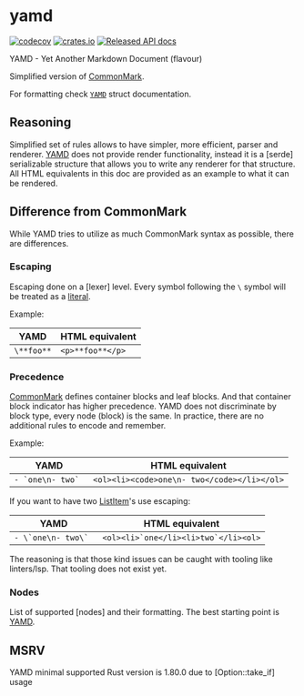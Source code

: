 # yamd

[![codecov](https://codecov.io/gh/Lurk/yamd/branch/main/graph/badge.svg?token=F8KRUYI1AA)](https://codecov.io/gh/Lurk/yamd)
[![crates.io](https://img.shields.io/crates/v/yamd.svg)](https://crates.io/crates/yamd)
[![Released API docs](https://docs.rs/yamd/badge.svg)](https://docs.rs/yamd)

<!-- cargo-rdme start -->

YAMD - Yet Another Markdown Document (flavour)

Simplified version of [CommonMark](https://spec.commonmark.org/).

For formatting check [`YAMD`](nodes::Yamd) struct documentation.

## Reasoning

Simplified set of rules allows to have simpler, more efficient, parser and renderer.
[YAMD](nodes::Yamd) does not provide render functionality, instead it is a [serde]
serializable structure that allows you to write any renderer for that structure. All HTML
equivalents in this doc are provided as an example to what it can be rendered.

## Difference from CommonMark

While YAMD tries to utilize as much CommonMark syntax as possible, there are differences.

### Escaping

Escaping done on a [lexer] level. Every symbol following the `\` symbol will be treated as a
[literal](lexer::TokenKind::Literal).

Example:

| YAMD      | HTML equivalent |
|-----------|-----------------|
| `\**foo**`|`<p>**foo**</p>` |

### Precedence

[CommonMark](https://spec.commonmark.org/0.31.2/#precedence) defines container blocks and leaf
blocks. And that container block indicator has higher precedence. YAMD does not discriminate by
block type, every node (block) is the same. In practice, there are no additional rules to encode
and remember.

Example:

| YAMD                  | HTML equivalent                               |
|-----------------------|-----------------------------------------------|
| ``- `one\n- two` ``   | `<ol><li><code>one\n- two</code></li></ol>`   |


If you want to have two [ListItem](nodes::ListItem)'s use escaping:

| YAMD                      | HTML equivalent                           |
|---------------------------|-------------------------------------------|
| ``- \`one\n- two\` ``     | ``<ol><li>`one</li><li>two`</li><ol>``    |

The reasoning is that those kind issues can be caught with tooling like linters/lsp. That tooling
does not exist yet.

### Nodes

List of supported [nodes] and their formatting. The best starting point is [YAMD](nodes::Yamd).

## MSRV

YAMD minimal supported Rust version is 1.80.0 due to [Option::take_if] usage

<!-- cargo-rdme end -->

